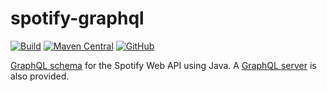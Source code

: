 # spotify-graphql

[![Build](https://github.com/sonallux/spotify-graphql/actions/workflows/build.yml/badge.svg)](https://github.com/sonallux/spotify-graphql/actions/workflows/build.yml)
[![Maven Central](https://img.shields.io/maven-central/v/de.sonallux.spotify/spotify-graphql)](https://search.maven.org/search?q=g:%22de.sonallux.spotify%22%20AND%20a:%22spotify-graphql%22)
[![GitHub](https://img.shields.io/github/license/sonallux/spotify-graphql)](https://github.com/sonallux/spotify-graphql/blob/master/LICENSE)

[GraphQL schema](./spotify-graphql-schema/README.md) for the Spotify Web API using Java. A [GraphQL server](./spotify-graphql-server/README.md) is also provided.
